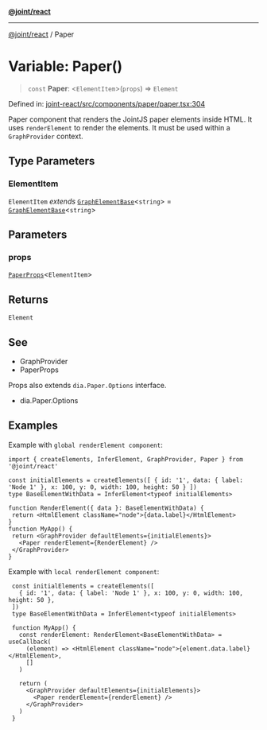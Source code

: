 [**@joint/react**](../README.md)

***

[@joint/react](../README.md) / Paper

# Variable: Paper()

> `const` **Paper**: \<`ElementItem`\>(`props`) => `Element`

Defined in: [joint-react/src/components/paper/paper.tsx:304](https://github.com/samuelgja/joint/blob/main/packages/joint-react/src/components/paper/paper.tsx#L304)

Paper component that renders the JointJS paper elements inside HTML.
It uses `renderElement` to render the elements.
It must be used within a `GraphProvider` context.

## Type Parameters

### ElementItem

`ElementItem` *extends* [`GraphElementBase`](../interfaces/GraphElementBase.md)\<`string`\> = [`GraphElementBase`](../interfaces/GraphElementBase.md)\<`string`\>

## Parameters

### props

[`PaperProps`](../interfaces/PaperProps.md)\<`ElementItem`\>

## Returns

`Element`

## See

 - GraphProvider
 - PaperProps

Props also extends `dia.Paper.Options` interface.
 - dia.Paper.Options

## Examples

Example with `global renderElement component`:
```tsx
import { createElements, InferElement, GraphProvider, Paper } from '@joint/react'

const initialElements = createElements([ { id: '1', data: { label: 'Node 1' }, x: 100, y: 0, width: 100, height: 50 } ])
type BaseElementWithData = InferElement<typeof initialElements>

function RenderElement({ data }: BaseElementWithData) {
 return <HtmlElement className="node">{data.label}</HtmlElement>
}
function MyApp() {
 return <GraphProvider defaultElements={initialElements}>
   <Paper renderElement={RenderElement} />
 </GraphProvider>
}
```

Example with `local renderElement component`:
```tsx
 const initialElements = createElements([
   { id: '1', data: { label: 'Node 1' }, x: 100, y: 0, width: 100, height: 50 },
 ])
 type BaseElementWithData = InferElement<typeof initialElements>

 function MyApp() {
   const renderElement: RenderElement<BaseElementWithData> = useCallback(
     (element) => <HtmlElement className="node">{element.data.label}</HtmlElement>,
     []
   )

   return (
     <GraphProvider defaultElements={initialElements}>
       <Paper renderElement={renderElement} />
     </GraphProvider>
   )
 }
```
